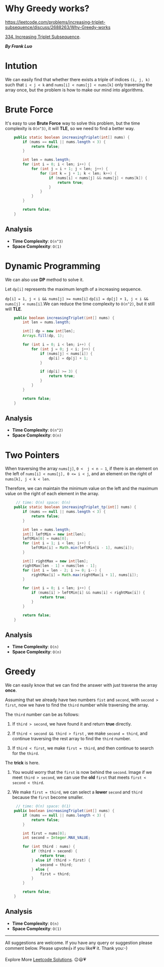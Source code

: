 # Why Greedy works? 

https://leetcode.com/problems/increasing-triplet-subsequence/discuss/2688263/Why-Greedy-works

[334. Increasing Triplet Subsequence](https://leetcode.com/problems/increasing-triplet-subsequence/).

***By Frank Luo***

# Intution

We can easily find that whether there exists a triple of indices `(i, j, k)` such that `i < j < k` and `nums[i] < nums[j] < nums[k]` only traversing the array once, but the problem is how to make our mind into algorithms.

# Brute Force

It's easy to use **Brute Force** way to solve this problem, but the time complexity is `O(n^3)`, it will **TLE**, so we need to find a better way.

```java
    public static boolean increasingTriplet(int[] nums) {
        if (nums == null || nums.length < 3) {
            return false;
        }

        int len = nums.length;
        for (int i = 0; i < len; i++) {
            for (int j = i + 1; j < len; j++) {
                for (int k = j + 1; k < len; k++) {
                    if (nums[i] < nums[j] && nums[j] < nums[k]) {
                        return true;
                    }
                }
            }
        }

        return false;
    }
```

## Analysis

- **Time Complexity**: `O(n^3)`
- **Space Complexity**: `O(1)`

# Dynamic Programming

We can also use **DP** method to solve it.

Let `dp[i]` represents the maximum length of a increasing sequence.

`dp[i] = 1, j < i && nums[j] >= nums[i]`
`dp[i] = dp[j] + 1, j < i && nums[j] < nums[i]`.
​
We can reduce the time complexity to `O(n^2)`, but it still will **TLE**.

```java
    public boolean increasingTriplet(int[] nums) {
        int len = nums.length;

        int[] dp = new int[len];
        Arrays.fill(dp, 1);

        for (int i = 0; i < len; i++) {
            for (int j = 0; j < i; j++) {
                if (nums[j] < nums[i]) {
                    dp[i] = dp[j] + 1;
                }

                if (dp[i] >= 3) {
                    return true;
                }
            }
        }

        return false;
    }
```

## Analysis

- **Time Complexity**: `O(n^2)`
- **Space Complexity**: `O(n)`

# Two Pointers

When traversing the array `nums[j]`,  `0 <  j < n − 1`,  if there is an element on the left of `nums[i] < nums[j], 0 <= i < j`,  and an element on the right of `nums[k], j < k < len`. 

Therefore, we can maintain the minimum value on the left and the maximum value on the right of each element in the array.

```java
     // time: O(n) space: O(n)
    public static boolean increasingTriplet_tp(int[] nums) {
        if (nums == null || nums.length < 3) {
            return false;
        }

        int len = nums.length;
        int[] leftMin = new int[len];
        leftMin[0] = nums[0];
        for (int i = 1; i < len; i++) {
            leftMin[i] = Math.min(leftMin[i - 1], nums[i]);
        }

        int[] rightMax = new int[len];
        rightMax[len - 1] = nums[len - 1];
        for (int i = len - 2; i >= 0; i--) {
            rightMax[i] = Math.max(rightMax[i + 1], nums[i]);
        }

        for (int i = 0; i < len; i++) {
            if (nums[i] > leftMin[i] && nums[i] < rightMax[i]) {
                return true;
            }
        }

        return false;
    }
```

## Analysis

- **Time Complexity**: `O(n)`
- **Space Complexity**: `O(n)`

# Greedy

We can easily know that we can find the answer with just traverse the array **once**. 

Assuming that we already have two numbers `fist` and `second`, with `second > first`, now we have to find the `third` number while traversing the array.

The `third` number can be as follows:

1. If `third > second`,  we have found it and return **true** directly.

2. If `third < second && third > first` , we make `second = third`, and continue traversing the rest array to find the `third` number.

3. If `third < first`, we make `first = third`, and then continue to search for the `third`. 

The **trick** is here.

1. You would worry that the `first` is now behind the `second`. Image if we meet `third > second`, we can use the **old** `first` that meets `first < second < third`.
 
2. We make `first = third`, we can select a **lower** `second` and `third` because the `first` become smaller. 

```java
     // time: O(n) space: O(1)
    public boolean increasingTriplet(int[] nums) {
        if (nums == null || nums.length < 3) {
            return false;
        }

        int first = nums[0];
        int second = Integer.MAX_VALUE;

        for (int third : nums) {
            if (third > second) {
                return true;
            } else if (third > first) {
                second = third;
            } else {
                first = third;
            }
        }

        return false;
    }
```

## Analysis

- **Time Complexity**: `O(n)`
- **Space Complexity**: `O(1)`

------------

All suggestions are welcome. 
If you have any query or suggestion please comment below.
Please upvote👍 if you like💗 it. Thank you:-)

Explore More [Leetcode Solutions](https://leetcode.com/discuss/general-discussion/1868912/My-Leetcode-Solutions-All-In-One). 😉😃💗

